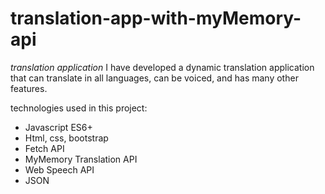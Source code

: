 # translation-app-with-myMemory-api

*translation application*
I have developed a dynamic translation application that can translate in all languages, can be voiced, and has many other features.

technologies used in this project:
- Javascript ES6+
- Html, css, bootstrap
- Fetch API
- MyMemory Translation API
- Web Speech API
- JSON
